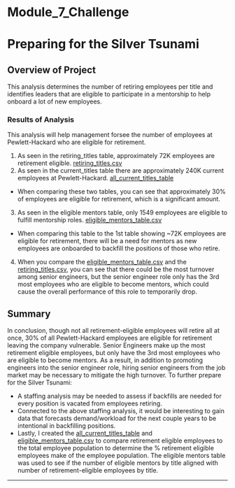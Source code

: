 # Module_7_Challenge
# Preparing for the Silver Tsunami

## Overview of Project

This analysis determines the number of retiring employees per title and identifies leaders that are eligible to participate in a mentorship to help onboard a lot of new employees.

### Results of Analysis

This analysis will help management forsee the number of employees at Pewlett-Hackard who are eligible for retirement. 
 1. As seen in the retiring_titles table, approximately 72K employees are retirement eligible.
[retiring_titles.csv](https://github.com/tylerwe19/Module_7_Challenge/blob/main/Resources/Data/retiring_titles.csv)
 2. As seen in the current_titles table there are approximately 240K current employees at Pewlett-Hackard.
[all_current_titles_table](https://github.com/tylerwe19/Module_7_Challenge/blob/main/Resources/Data/all_current_titles_table.csv)
 * When comparing these two tables, you can see that approximately 30% of employees are eligible for retirement, which is a significant amount.
 3. As seen in the eligible mentors table, only 1549 employees are eligible to fulfill mentorship roles.
[eligible_mentors_table.csv](https://github.com/tylerwe19/Module_7_Challenge/blob/main/Resources/Data/eligible_mentors_table.csv)
 * When comparing this table to the 1st table showing ~72K employees are eligible for retirement, there will be a need for mentors as new employees are onboarded to backfill the positions of those who retire.
 4. When you compare the [eligible_mentors_table.csv](https://github.com/tylerwe19/Module_7_Challenge/blob/main/Resources/Data/eligible_mentors_table.csv) and the [retiring_titles.csv](https://github.com/tylerwe19/Module_7_Challenge/blob/main/Resources/Data/retiring_titles.csv), you can see that there could be the most turnover among senior engineers, but the senior engineer role only has the 3rd most employees who are eligible to become mentors, which could cause the overall performance of this role to temporarily drop. 

## Summary
In conclusion, though not all retirement-eligible employees will retire all at once, 30% of all Pewlett-Hackard employees are eligible for retirement leaving the company vulnerable. Senior Engineers make up the most retirement eligible employees, but only have the 3rd most employees who are eligible to become mentors. As a result, in addition to promoting engineers into the senior engineer role, hiring senior engineers from the job market may be necessary to mitigate the high turnover. To further prepare for the Silver Tsunami:
 * A staffing analysis may be needed to assess if backfills are needed for every position is vacated from employees retiring. 
 * Connected to the above staffing analysis, it would be interesting to gain data that forecasts demand/workload for the next couple years to be intentional in backfilling positions.
 * Lastly, I created the [all_current_titles_table](https://github.com/tylerwe19/Module_7_Challenge/blob/main/Resources/Data/all_current_titles_table.csv) and [eligible_mentors_table.csv](https://github.com/tylerwe19/Module_7_Challenge/blob/main/Resources/Data/eligible_mentors_table.csv) to compare retirement eligible employees to the total employee population to determine the % retirement eligible employees make of the employee population. The eligible mentors table was used to see if the number of eligible mentors by title aligned with number of retirement-eligible employees by title.
 --- 

